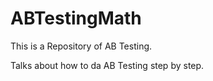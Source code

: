 # ABTestingMath

This is a Repository of AB Testing.

Talks about how to da AB Testing step by step.